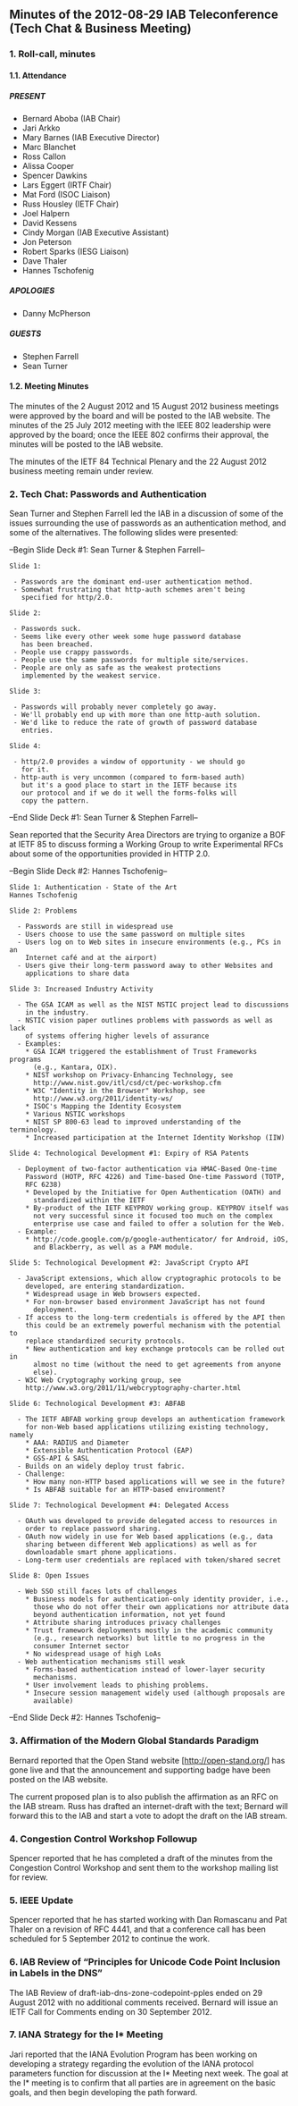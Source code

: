 
Minutes of the 2012-08-29 IAB Teleconference (Tech Chat & Business Meeting)
---------------------------------------------------------------------------


### 1. Roll-call, minutes


#### 1.1. Attendance


##### PRESENT


* Bernard Aboba (IAB Chair)
* Jari Arkko
* Mary Barnes (IAB Executive Director)
* Marc Blanchet
* Ross Callon
* Alissa Cooper
* Spencer Dawkins
* Lars Eggert (IRTF Chair)
* Mat Ford (ISOC Liaison)
* Russ Housley (IETF Chair)
* Joel Halpern
* David Kessens
* Cindy Morgan (IAB Executive Assistant)
* Jon Peterson
* Robert Sparks (IESG Liaison)
* Dave Thaler
* Hannes Tschofenig


##### APOLOGIES


* Danny McPherson


##### GUESTS


* Stephen Farrell
* Sean Turner


#### 1.2. Meeting Minutes


The minutes of the 2 August 2012 and 15 August 2012 business meetings were approved by the board and will be posted to the IAB website. The minutes of the 25 July 2012 meeting with the IEEE 802 leadership were approved by the board; once the IEEE 802 confirms their approval, the minutes will be posted to the IAB website.


The minutes of the IETF 84 Technical Plenary and the 22 August 2012 business meeting remain under review.


### 2. Tech Chat: Passwords and Authentication


Sean Turner and Stephen Farrell led the IAB in a discussion of some of the issues surrounding the use of passwords as an authentication method, and some of the alternatives. The following slides were presented:


–Begin Slide Deck #1: Sean Turner & Stephen Farrell–



```
Slide 1:

 - Passwords are the dominant end-user authentication method.
 - Somewhat frustrating that http-auth schemes aren't being
   specified for http/2.0.

Slide 2:

 - Passwords suck.
 - Seems like every other week some huge password database
   has been breached.
 - People use crappy passwords.
 - People use the same passwords for multiple site/services.
 - People are only as safe as the weakest protections
   implemented by the weakest service.

Slide 3:

 - Passwords will probably never completely go away.
 - We'll probably end up with more than one http-auth solution.
 - We'd like to reduce the rate of growth of password database
   entries.

Slide 4:

 - http/2.0 provides a window of opportunity - we should go
   for it.
 - http-auth is very uncommon (compared to form-based auth)
   but it's a good place to start in the IETF because its
   our protocol and if we do it well the forms-folks will
   copy the pattern.
```

–End Slide Deck #1: Sean Turner & Stephen Farrell–


Sean reported that the Security Area Directors are trying to organize a BOF at IETF 85 to discuss forming a Working Group to write Experimental RFCs about some of the opportunities provided in HTTP 2.0.


–Begin Slide Deck #2: Hannes Tschofenig–



```
Slide 1: Authentication - State of the Art
Hannes Tschofenig

Slide 2: Problems

  - Passwords are still in widespread use
  - Users choose to use the same password on multiple sites
  - Users log on to Web sites in insecure environments (e.g., PCs in an 
    Internet café and at the airport)
  - Users give their long-term password away to other Websites and 
    applications to share data

Slide 3: Increased Industry Activity

  - The GSA ICAM as well as the NIST NSTIC project lead to discussions 
    in the industry. 
  - NSTIC vision paper outlines problems with passwords as well as lack 
    of systems offering higher levels of assurance  
  - Examples:
    * GSA ICAM triggered the establishment of Trust Frameworks programs 
      (e.g., Kantara, OIX).
    * NIST workshop on Privacy-Enhancing Technology, see 
      http://www.nist.gov/itl/csd/ct/pec-workshop.cfm 
    * W3C "Identity in the Browser" Workshop, see 
      http://www.w3.org/2011/identity-ws/
    * ISOC's Mapping the Identity Ecosystem 
    * Various NSTIC workshops
    * NIST SP 800-63 lead to improved understanding of the terminology.
    * Increased participation at the Internet Identity Workshop (IIW)

Slide 4: Technological Development #1: Expiry of RSA Patents

  - Deployment of two-factor authentication via HMAC-Based One-time 
    Password (HOTP, RFC 4226) and Time-based One-time Password (TOTP, 
    RFC 6238)
    * Developed by the Initiative for Open Authentication (OATH) and 
      standardized within the IETF
    * By-product of the IETF KEYPROV working group. KEYPROV itself was 
      not very successful since it focused too much on the complex 
      enterprise use case and failed to offer a solution for the Web. 
  - Example:
    * http://code.google.com/p/google-authenticator/ for Android, iOS, 
      and Blackberry, as well as a PAM module.  

Slide 5: Technological Development #2: JavaScript Crypto API

  - JavaScript extensions, which allow cryptographic protocols to be 
    developed, are entering standardization.
    * Widespread usage in Web browsers expected. 
    * For non-browser based environment JavaScript has not found 
      deployment. 
  - If access to the long-term credentials is offered by the API then 
    this could be an extremely powerful mechanism with the potential to 
    replace standardized security protocols.
    * New authentication and key exchange protocols can be rolled out in 
      almost no time (without the need to get agreements from anyone 
      else).
  - W3C Web Cryptography working group, see 
    http://www.w3.org/2011/11/webcryptography-charter.html 

Slide 6: Technological Development #3: ABFAB

  - The IETF ABFAB working group develops an authentication framework 
    for non-Web based applications utilizing existing technology, namely
    * AAA: RADIUS and Diameter
    * Extensible Authentication Protocol (EAP)
    * GSS-API & SASL
  - Builds on an widely deploy trust fabric. 
  - Challenge: 
    * How many non-HTTP based applications will we see in the future?
    * Is ABFAB suitable for an HTTP-based environment?

Slide 7: Technological Development #4: Delegated Access

  - OAuth was developed to provide delegated access to resources in 
    order to replace password sharing.
  - OAuth now widely in use for Web based applications (e.g., data 
    sharing between different Web applications) as well as for 
    downloadable smart phone applications. 
  - Long-term user credentials are replaced with token/shared secret

Slide 8: Open Issues

  - Web SSO still faces lots of challenges
    * Business models for authentication-only identity provider, i.e., 
      those who do not offer their own applications nor attribute data 
      beyond authentication information, not yet found
    * Attribute sharing introduces privacy challenges
    * Trust framework deployments mostly in the academic community 
      (e.g., research networks) but little to no progress in the 
      consumer Internet sector
    * No widespread usage of high LoAs
  - Web authentication mechanisms still weak
    * Forms-based authentication instead of lower-layer security 
      mechanisms.
    * User involvement leads to phishing problems. 
    * Insecure session management widely used (although proposals are 
      available)
```

–End Slide Deck #2: Hannes Tschofenig–


### 3. Affirmation of the Modern Global Standards Paradigm


Bernard reported that the Open Stand website [<http://open-stand.org/>] has gone live and that the announcement and supporting badge have been posted on the IAB website.


The current proposed plan is to also publish the affirmation as an RFC on the IAB stream. Russ has drafted an internet-draft with the text; Bernard will forward this to the IAB and start a vote to adopt the draft on the IAB stream.


### 4. Congestion Control Workshop Followup


Spencer reported that he has completed a draft of the minutes from the Congestion Control Workshop and sent them to the workshop mailing list for review.


### 5. IEEE Update


Spencer reported that he has started working with Dan Romascanu and Pat Thaler on a revision of RFC 4441, and that a conference call has been scheduled for 5 September 2012 to continue the work.


### 6. IAB Review of “Principles for Unicode Code Point Inclusion in Labels in the DNS”


The IAB Review of draft-iab-dns-zone-codepoint-pples ended on 29 August 2012 with no additional comments received. Bernard will issue an IETF Call for Comments ending on 30 September 2012.


### 7. IANA Strategy for the I\* Meeting


Jari reported that the IANA Evolution Program has been working on developing a strategy regarding the evolution of the IANA protocol parameters function for discussion at the I\* Meeting next week. The goal at the I\* meeting is to confirm that all parties are in agreement on the basic goals, and then begin developing the path forward.


